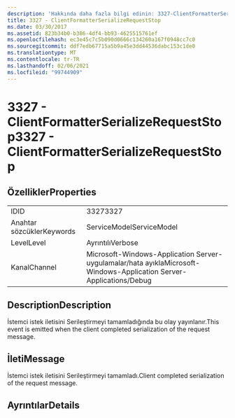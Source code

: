 ```yaml
---
description: 'Hakkında daha fazla bilgi edinin: 3327-ClientFormatterSerializeRequestStop'
title: 3327 - ClientFormatterSerializeRequestStop
ms.date: 03/30/2017
ms.assetid: 823b34b0-b386-4df4-bb93-4625515761ef
ms.openlocfilehash: ec3e45c7c5b090d0666c134260a167f0948cc7c0
ms.sourcegitcommit: ddf7edb67715a5b9a45e3dd44536dabc153c1de0
ms.translationtype: MT
ms.contentlocale: tr-TR
ms.lasthandoff: 02/06/2021
ms.locfileid: "99744909"
---
```

# <a name="3327---clientformatterserializerequeststop"></a><span data-ttu-id="8cfd4-103">3327 - ClientFormatterSerializeRequestStop</span><span class="sxs-lookup"><span data-stu-id="8cfd4-103">3327 - ClientFormatterSerializeRequestStop</span></span>

## <a name="properties"></a><span data-ttu-id="8cfd4-104">Özellikler</span><span class="sxs-lookup"><span data-stu-id="8cfd4-104">Properties</span></span>  
  
|||  
|-|-|  
|<span data-ttu-id="8cfd4-105">ID</span><span class="sxs-lookup"><span data-stu-id="8cfd4-105">ID</span></span>|<span data-ttu-id="8cfd4-106">3327</span><span class="sxs-lookup"><span data-stu-id="8cfd4-106">3327</span></span>|  
|<span data-ttu-id="8cfd4-107">Anahtar sözcükler</span><span class="sxs-lookup"><span data-stu-id="8cfd4-107">Keywords</span></span>|<span data-ttu-id="8cfd4-108">ServiceModel</span><span class="sxs-lookup"><span data-stu-id="8cfd4-108">ServiceModel</span></span>|  
|<span data-ttu-id="8cfd4-109">Level</span><span class="sxs-lookup"><span data-stu-id="8cfd4-109">Level</span></span>|<span data-ttu-id="8cfd4-110">Ayrıntılı</span><span class="sxs-lookup"><span data-stu-id="8cfd4-110">Verbose</span></span>|  
|<span data-ttu-id="8cfd4-111">Kanal</span><span class="sxs-lookup"><span data-stu-id="8cfd4-111">Channel</span></span>|<span data-ttu-id="8cfd4-112">Microsoft-Windows-Application Server-uygulamalar/hata ayıkla</span><span class="sxs-lookup"><span data-stu-id="8cfd4-112">Microsoft-Windows-Application Server-Applications/Debug</span></span>|  
  
## <a name="description"></a><span data-ttu-id="8cfd4-113">Description</span><span class="sxs-lookup"><span data-stu-id="8cfd4-113">Description</span></span>  

 <span data-ttu-id="8cfd4-114">İstemci istek iletisini Serileştirmeyi tamamladığında bu olay yayınlanır.</span><span class="sxs-lookup"><span data-stu-id="8cfd4-114">This event is emitted when the client completed serialization of the request message.</span></span>  
  
## <a name="message"></a><span data-ttu-id="8cfd4-115">İleti</span><span class="sxs-lookup"><span data-stu-id="8cfd4-115">Message</span></span>  

 <span data-ttu-id="8cfd4-116">İstemci istek iletisini Serileştirmeyi tamamladı.</span><span class="sxs-lookup"><span data-stu-id="8cfd4-116">Client completed serialization of the request message.</span></span>  
  
## <a name="details"></a><span data-ttu-id="8cfd4-117">Ayrıntılar</span><span class="sxs-lookup"><span data-stu-id="8cfd4-117">Details</span></span>
